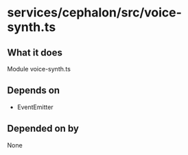 # services/cephalon/src/voice-synth.ts

## What it does
Module voice-synth.ts

## Depends on
- EventEmitter

## Depended on by
None
